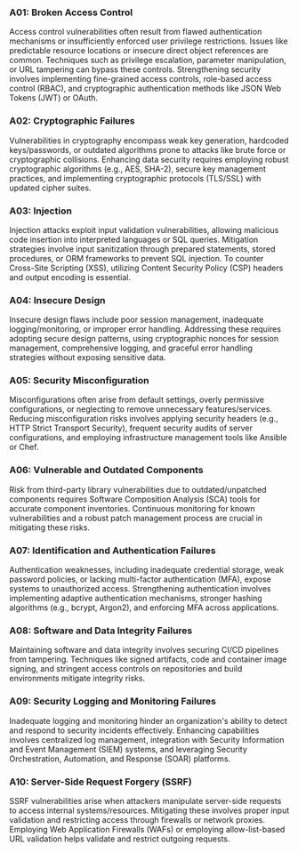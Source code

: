 <h3>A01: Broken Access Control</h3>
<p>Access control vulnerabilities often result from flawed authentication mechanisms or insufficiently enforced user privilege restrictions. Issues like predictable resource locations or insecure direct object references are common. Techniques such as privilege escalation, parameter manipulation, or URL tampering can bypass these controls. Strengthening security involves implementing fine-grained access controls, role-based access control (RBAC), and cryptographic authentication methods like JSON Web Tokens (JWT) or OAuth.</p>

<h3>A02: Cryptographic Failures</h3>
<p>Vulnerabilities in cryptography encompass weak key generation, hardcoded keys/passwords, or outdated algorithms prone to attacks like brute force or cryptographic collisions. Enhancing data security requires employing robust cryptographic algorithms (e.g., AES, SHA-2), secure key management practices, and implementing cryptographic protocols (TLS/SSL) with updated cipher suites.</p>

<h3>A03: Injection</h3>
<p>Injection attacks exploit input validation vulnerabilities, allowing malicious code insertion into interpreted languages or SQL queries. Mitigation strategies involve input sanitization through prepared statements, stored procedures, or ORM frameworks to prevent SQL injection. To counter Cross-Site Scripting (XSS), utilizing Content Security Policy (CSP) headers and output encoding is essential.</p>

<h3>A04: Insecure Design</h3>
<p>Insecure design flaws include poor session management, inadequate logging/monitoring, or improper error handling. Addressing these requires adopting secure design patterns, using cryptographic nonces for session management, comprehensive logging, and graceful error handling strategies without exposing sensitive data.</p>

<h3>A05: Security Misconfiguration</h3>
<p>Misconfigurations often arise from default settings, overly permissive configurations, or neglecting to remove unnecessary features/services. Reducing misconfiguration risks involves applying security headers (e.g., HTTP Strict Transport Security), frequent security audits of server configurations, and employing infrastructure management tools like Ansible or Chef.</p>

<h3>A06: Vulnerable and Outdated Components</h3>
<p>Risk from third-party library vulnerabilities due to outdated/unpatched components requires Software Composition Analysis (SCA) tools for accurate component inventories. Continuous monitoring for known vulnerabilities and a robust patch management process are crucial in mitigating these risks.</p>

<h3>A07: Identification and Authentication Failures</h3>
<p>Authentication weaknesses, including inadequate credential storage, weak password policies, or lacking multi-factor authentication (MFA), expose systems to unauthorized access. Strengthening authentication involves implementing adaptive authentication mechanisms, stronger hashing algorithms (e.g., bcrypt, Argon2), and enforcing MFA across applications.</p>

<h3>A08: Software and Data Integrity Failures</h3>
<p>Maintaining software and data integrity involves securing CI/CD pipelines from tampering. Techniques like signed artifacts, code and container image signing, and stringent access controls on repositories and build environments mitigate integrity risks.</p>

<h3>A09: Security Logging and Monitoring Failures</h3>
<p>Inadequate logging and monitoring hinder an organization's ability to detect and respond to security incidents effectively. Enhancing capabilities involves centralized log management, integration with Security Information and Event Management (SIEM) systems, and leveraging Security Orchestration, Automation, and Response (SOAR) platforms.</p>

<h3>A10: Server-Side Request Forgery (SSRF)</h3>
<p>SSRF vulnerabilities arise when attackers manipulate server-side requests to access internal systems/resources. Mitigating these involves proper input validation and restricting access through firewalls or network proxies. Employing Web Application Firewalls (WAFs) or employing allow-list-based URL validation helps validate and restrict outgoing requests.</p>

